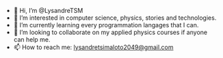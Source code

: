 - 👋 Hi, I’m @LysandreTSM
- 👀 I’m interested in computer science, physics, stories and technologies.
- 🌱 I’m currently learning every programmation langages that I can.
- 💞️ I’m looking to collaborate on my applied physics courses if anyone can help me.
- 📫 How to reach me: lysandretsimaloto2049@gmail.com

<!---
LysandreTSM/LysandreTSM is a ✨ special ✨ repository because its `README.md` (this file) appears on your GitHub profile.
You can click the Preview link to take a look at your changes.
--->
